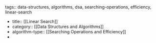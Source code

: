 tags:: data-structures, algorithms, dsa, searching-operations, efficiency, linear-search

- title:: [[Linear Search]]
- category:: [[Data Structures and Algorithms]]
- algorithm-type:: [[Searching Operations and Efficiency]]
-